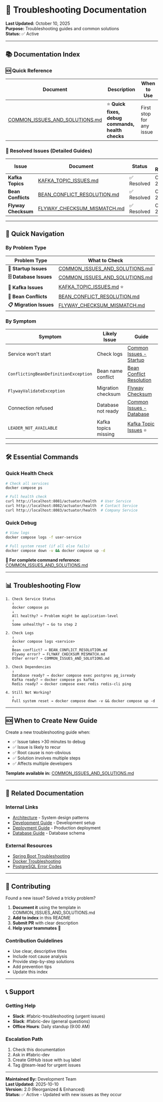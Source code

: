 # 🔧 Troubleshooting Documentation

**Last Updated:** October 10, 2025  
**Purpose:** Troubleshooting guides and common solutions  
**Status:** ✅ Active

---

## 📚 Documentation Index

### 🆘 Quick Reference

| Document                                                           | Description                                       | When to Use              |
| ------------------------------------------------------------------ | ------------------------------------------------- | ------------------------ |
| [COMMON_ISSUES_AND_SOLUTIONS.md](./COMMON_ISSUES_AND_SOLUTIONS.md) | ⭐ **Quick fixes, debug commands, health checks** | First stop for any issue |

### 🐛 Resolved Issues (Detailed Guides)

| Issue               | Document                                                     | Status      | Date Resolved |
| ------------------- | ------------------------------------------------------------ | ----------- | ------------- |
| **Kafka Topics**    | [KAFKA_TOPIC_ISSUES.md](./KAFKA_TOPIC_ISSUES.md)             | ✅ Resolved | Oct 11, 2025  |
| **Bean Conflicts**  | [BEAN_CONFLICT_RESOLUTION.md](./BEAN_CONFLICT_RESOLUTION.md) | ✅ Resolved | Oct 7, 2025   |
| **Flyway Checksum** | [FLYWAY_CHECKSUM_MISMATCH.md](./FLYWAY_CHECKSUM_MISMATCH.md) | ✅ Resolved | Oct 6, 2025   |

---

## 🎯 Quick Navigation

### By Problem Type

| Problem Type            | What to Check                                                                      |
| ----------------------- | ---------------------------------------------------------------------------------- |
| **🚀 Startup Issues**   | [COMMON_ISSUES_AND_SOLUTIONS.md](./COMMON_ISSUES_AND_SOLUTIONS.md#startup-issues)  |
| **🗄️ Database Issues**  | [COMMON_ISSUES_AND_SOLUTIONS.md](./COMMON_ISSUES_AND_SOLUTIONS.md#database-issues) |
| **📨 Kafka Issues**     | [KAFKA_TOPIC_ISSUES.md](./KAFKA_TOPIC_ISSUES.md) ⭐                                |
| **🔗 Bean Conflicts**   | [BEAN_CONFLICT_RESOLUTION.md](./BEAN_CONFLICT_RESOLUTION.md)                       |
| **📋 Migration Issues** | [FLYWAY_CHECKSUM_MISMATCH.md](./FLYWAY_CHECKSUM_MISMATCH.md)                       |

### By Symptom

| Symptom                              | Likely Issue         | Guide                                                                        |
| ------------------------------------ | -------------------- | ---------------------------------------------------------------------------- |
| Service won't start                  | Check logs           | [Common Issues - Startup](./COMMON_ISSUES_AND_SOLUTIONS.md#startup-issues)   |
| `ConflictingBeanDefinitionException` | Bean name conflict   | [Bean Conflict Resolution](./BEAN_CONFLICT_RESOLUTION.md)                    |
| `FlywayValidateException`            | Migration checksum   | [Flyway Checksum](./FLYWAY_CHECKSUM_MISMATCH.md)                             |
| Connection refused                   | Database not ready   | [Common Issues - Database](./COMMON_ISSUES_AND_SOLUTIONS.md#database-issues) |
| `LEADER_NOT_AVAILABLE`               | Kafka topics missing | [Kafka Topic Issues](./KAFKA_TOPIC_ISSUES.md) ⭐                             |

---

## 🛠️ Essential Commands

### Quick Health Check

```bash
# Check all services
docker compose ps

# Full health check
curl http://localhost:8081/actuator/health  # User Service
curl http://localhost:8082/actuator/health  # Contact Service
curl http://localhost:8083/actuator/health  # Company Service
```

### Quick Debug

```bash
# View logs
docker compose logs -f user-service

# Full system reset (if all else fails)
docker compose down -v && docker compose up -d
```

**📖 For complete command reference:** [COMMON_ISSUES_AND_SOLUTIONS.md](./COMMON_ISSUES_AND_SOLUTIONS.md#debugging-commands)

---

## 📊 Troubleshooting Flow

```
1. Check Service Status
   ↓
   docker compose ps
   ↓
   All healthy? → Problem might be application-level
   ↓
   Some unhealthy? → Go to step 2

2. Check Logs
   ↓
   docker compose logs <service>
   ↓
   Bean conflict? → BEAN_CONFLICT_RESOLUTION.md
   Flyway error? → FLYWAY_CHECKSUM_MISMATCH.md
   Other error? → COMMON_ISSUES_AND_SOLUTIONS.md

3. Check Dependencies
   ↓
   Database ready? → docker compose exec postgres pg_isready
   Kafka ready? → docker compose ps kafka
   Redis ready? → docker compose exec redis redis-cli ping

4. Still Not Working?
   ↓
   Full system reset → docker compose down -v && docker compose up -d
```

---

## 🆘 When to Create New Guide

Create a new troubleshooting guide when:

- ✅ Issue takes >30 minutes to debug
- ✅ Issue is likely to recur
- ✅ Root cause is non-obvious
- ✅ Solution involves multiple steps
- ✅ Affects multiple developers

**Template available in:** [COMMON_ISSUES_AND_SOLUTIONS.md](./COMMON_ISSUES_AND_SOLUTIONS.md#when-to-create-a-new-troubleshooting-guide)

---

## 🔗 Related Documentation

### Internal Links

- [Architecture](../architecture/README.md) - System design patterns
- [Development Guide](../development/README.md) - Development setup
- [Deployment Guide](../deployment/README.md) - Production deployment
- [Database Guide](../database/DATABASE_GUIDE.md) - Database schema

### External Resources

- [Spring Boot Troubleshooting](https://docs.spring.io/spring-boot/docs/current/reference/html/howto.html)
- [Docker Troubleshooting](https://docs.docker.com/config/daemon/troubleshoot/)
- [PostgreSQL Error Codes](https://www.postgresql.org/docs/current/errcodes-appendix.html)

---

## 🤝 Contributing

Found a new issue? Solved a tricky problem?

1. **Document it** using the template in COMMON_ISSUES_AND_SOLUTIONS.md
2. **Add to index** in this README
3. **Submit PR** with clear description
4. **Help your teammates** 🎉

### Contribution Guidelines

- Use clear, descriptive titles
- Include root cause analysis
- Provide step-by-step solutions
- Add prevention tips
- Update this index

---

## 📞 Support

### Getting Help

- **Slack**: #fabric-troubleshooting (urgent issues)
- **Slack**: #fabric-dev (general questions)
- **Office Hours**: Daily standup (9:00 AM)

### Escalation Path

1. Check this documentation
2. Ask in #fabric-dev
3. Create GitHub issue with `bug` label
4. Tag @team-lead for urgent issues

---

**Maintained By:** Development Team  
**Last Updated:** 2025-10-10  
**Version:** 2.0 (Reorganized & Enhanced)  
**Status:** ✅ Active - Updated with new issues as they occur
